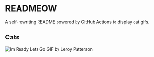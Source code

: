 # READMEOW

A self-rewriting README powered by GitHub Actions to display cat gifs.

## Cats

![Im Ready Lets Go GIF by Leroy Patterson](https://media3.giphy.com/media/CjmvTCZf2U3p09Cn0h/200.gif?cid=9acd02da8sqzc4jxjttfvvipju35a3gbj3e56q3gbwxm5j5n&ep=v1_gifs_search&rid=200.gif&ct=g)
